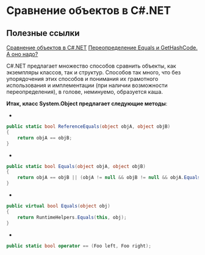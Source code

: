 # Сравнение объектов в C#.NET

## Полезные ссылки

[Сравнение объектов в C#.NET](https://habr.com/ru/post/137680/)
[Переопределение Equals и GetHashCode. А оно надо?](https://habr.com/ru/company/microsoft/blog/418515/)


C#.NET предлагает множество способов сравнить объекты, как экземпляры классов, так и структур. 
Способов так много, что без упорядочения этих способов и понимания их грамотного использования и
имплементации (при наличии возможности переопределения), в голове, неминуемо, образуется каша.

**Итак, класс System.Object предлагает следующие методы**:

- 
```csharp  
public static bool ReferenceEquals(object objA, object objB)
{
    return objA == objB;
}
```


- 
```csharp
public static bool Equals(object objA, object objB)
{
    return objA == objB || (objA != null && objB != null && objA.Equals(objB));
}
```

- 
```csharp
public virtual bool Equals(object obj)
{
    return RuntimeHelpers.Equals(this, obj);
}
```

- 
```csharp
public static bool operator == (Foo left, Foo right);
```

